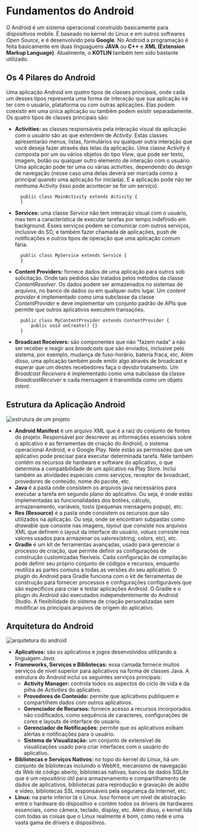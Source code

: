 # Fundamentos do Android

O Android é um sistema operacional construído basicamente para dispositivos mobile. È baseado no kernel do Linux e em outros softwares _Open Source_, e é desenvolvido pela __Google__. No Android a programação é feita basicamente em duas linguaguens __JAVA__ ou __C++__ e __XML (Extension Markup Language)__. Atualmente, o __KOTLIN__ também tem sido bastante utilizado.

## Os 4 Pilares do Android

Uma aplicação Android em quatro tipos de classes principais, onde cada um desses tipos representa uma forma de interação que sua aplicação irá ter com o usuário, plataforma ou com outras aplicações. Elas podem coexistir em uma única aplicação ou também podem existir separadamente. Os quatro tipos de classes principais são:

- __Activities:__ as classes responsáveis pela interação visual da aplicação com o usuário são as que extendem de _Activity_. Estas classes apresentarão menus, listas, formulários ou qualquer outra interação que você deseja fazer através das telas  da aplicação. Uma classe Activity é composta por um ou vários objetos do tipo _View_, que pode ser texto, imagem, botão ou qualquer outro elemento de interação com o usuário. Uma aplicação pode ter uma ou várias activities, dependendo do design de navegação (nesse caso uma delas deverá ser marcada como a principal quando uma aplicação for iniciada). E a aplicação pode não ter nenhuma Activity (isso pode acontecer se for um serviço).

        public class MainActivity extends Activity {
        }

- __Services:__ uma classe _Service_ não tem interação visual com o usuário, mas tem a característica de executar tarefas por tempo indefinido em background. Esses serviços podem se comunicar com outros serviços, inclusive do SO, e também fazer chamada de aplicações, push de notificações e outros tipos de operação que uma aplicação comum faria.

        public class MyService extends Service {
        }

- __Content Providers:__ fornece dados de uma aplicação para outros sob solicitação. Onde tais pedidos são tratados pelos métodos da classe _ContentResolver_. Os dados podem ser armazenados no sistemas de arquivos, no banco de dados ou em qualquer outro lugar. Um _content provider_ é implementado como uma subclasse da classe _ContentProvider_ e deve implementar um conjunto padrão de APIs que permite que outros aplicativos executem transações.

        public class MyContentProvider extends ContentProvider {
            public void onCreate() {}
        }

- __Broadcast Receivers:__ são componentes que não "fazem nada" a não ser receber e reagir aos _broadcasts_ que são enviados, inclusive pelo sistema, por exemplo, mudança de fuso-horário, bateria fraca, etc. Além disso, uma aplicação também pode emitir algo através de broadcast e esperar que um destes recebedores faça o devido tratamento. Um _Broadcast Receivers_ é implementado como uma subclasse da classe _BroadcastReceiver_ e cada mensagem é transmitida como um objeto _intent_.

## Estrutura da Aplicação Android

![estrutura de um projeto](/home/ingrid/Documentos/Estudos/Android/estrutura.png)

- __Android Manifest__ é um arquivo XML que é a raiz do conjunto de fontes do projeto. Responsável por descrever as informações essenciais sobre o aplicativo e as ferramentas de criação do Android, o sistema operacional Android, e o Google Play. Nele estão as permissões que um aplicativo pode precisar para executar determinada tarefa. Nele também contém os recursos de hardware e software do aplicativo, o que determina a compatibilidade de um aplicativo na Play Store. Inclui também as atividades especiais como serviços, receptor de broadcast, provedores de conteúdo, nome do pacote, etc.
- __Java__ é a pasta onde consistem os arquivos java necessários para executar a tarefa em segundo plano do aplicativo. Ou seja, é onde estão implementadas as funcionalidades dos botões, cálculo, armazenamento, variáveis, tosts (pequenas mensagens popup), etc.
- __Res (Resource)__ é a pasta onde consistem os recursos que são utilizados na aplicação. Ou seja, onde se encontram subpastas como _drawable_ que consiste nas imagens, _layout_ que consiste nos arquivos XML que definem o layout da interface do usuário, _values_ consiste nos valores usados para armazenar os valores(string, colors, etc), etc.
- __Gradle__ é um kit de ferramentas avançadas, usado para gerenciar o processo de criação, que permite definir as configurações de construção customizadas flexíveis. Cada configuração de compilação pode definir seu próprio conjunto de códigos e recursos, enquanto reutiliza as partes comuns a todas as versões do seu aplicativo. O plugin do Android para Gradle funciona com o kit de ferramentas de construção para fornecer processos e configurações configuráveis que são específicos para criar e testar aplicações Android. O Gradle e o plugin do Android são executados independentemente do Android Studio. A flexibilidade do sistema de criação personalizadas sem modificar os principais arquivos de origem do aplicativo.

## Arquitetura do Android

![arquitetura do android](/home/ingrid/Documentos/Estudos/Android/plataforma-android.png)

- __Aplicativos:__ são os aplicativos e jogos desenvolvidos utilizando a linguagem _Java_.
- __Frameworks, Serviços e Bibliotecas:__ essa camada fornece muitos serviços de nível superior para aplicativos na forma de classes Java. A estrutura do Android inclui os seguintes serviços principais:
  - __Activity Manager:__ controla todos os aspectos do ciclo de vida e da pilha de _Activities_ do aplicativo.
  - __Provedores de Conteúdo:__ permite que aplicativos publiquem e compartilhem dados com outros aplicativos.
  - __Gerenciador de Recursos:__ fornece acesso a recursos incorporados não codificados, como sequência de caracteres, configurações de cores e layouts de interface do usuário.
  - __Gerenciador de Notificações:__ permite que os aplicativos exibam alertas e notificações para o usuário.
  - __Sistema de Visualização:__ um conjunto de extensível de visualizações usado para criar interfaces com o usuário do aplicativo.
- __Bibliotecas e Serviços Nativos:__  no topo do kernel do Linux, há um conjunto de bibliotecas incluindo o WebKit, mecanismo de navegação da Web de código aberto, bibliotecas nativas, bancos de dados SQLite que é um repositório útil para armazenamento e compartilhamento de dados de aplicativos, bibliotecas para reprodução e gravação de aúdio e vídeo, bibliotecas SSL responsáveis pela segurança da Internet, etc.
- __Linux:__ na parte inferior tá o Linux. Isso fornece um nível de abstração entre o hardware do dispositivo e contém todos os drivers de hardwares essenciais, como câmera, teclado, display, etc. Além disso, o kernel lida com todas as coisas que o Linux realmente é bom, como rede e uma vasta gama de drivers e dispositivos.
